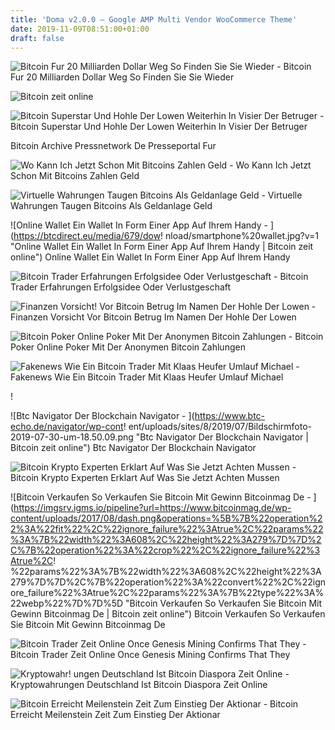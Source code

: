 ```yaml
---
title: 'Doma v2.0.0 – Google AMP Multi Vendor WooCommerce Theme'
date: 2019-11-09T08:51:00+01:00
draft: false
---
```


![Bitcoin Fur 20 Milliarden Dollar Weg So Finden Sie Sie Wieder - ](https://cdn1.manager-magazin.de/images/image-1247030-mmo_panoV9-fdlu-1247030.jpg "Bitcoin Fur 20 Milliarden Dollar Weg So Finden Sie Sie Wieder | Bitcoin zeit online") Bitcoin Fur 20 Milliarden Dollar Weg So Finden Sie Sie Wieder

![Bitcoin zeit online](https://img.zeit.de/wirtschaft/2017-12/kryptowaehrungen-bitcoin-boerse/wide__820x461__desktop "Bitcoin zeit online") 

![Bitcoin Superstar Und Hohle Der Lowen Weiterhin In Visier Der Betruger - ](https://coincierge.de/wp-content/uploads/2019/04/zeit-logo-fake.jpg "Bitcoin Superstar Und Hohle Der Lowen Weiterhin In Visier Der Betruger | Bitcoin zeit online") Bitcoin Superstar Und Hohle Der Lowen Weiterhin In Visier Der Betruger

Bitcoin Archive Pressnetwork De Presseportal Fur

![Wo Kann Ich Jetzt Schon Mit Bitcoins Zahlen Geld - ](https://www.merkur.de/bilder/2017/10/16/8777577/333135527-bitcoin-zahlen-RP093YD1SNG.jpg "Wo Kann Ich Jetzt Schon Mit Bitcoins Zahlen Geld | Bitcoin zeit online") Wo Kann Ich Jetzt Schon Mit Bitcoins Zahlen Geld

![Virtuelle Wahrungen Taugen Bitcoins Als Geldanlage Geld - ](https://www.fr.de/bilder/2017/11/22/11012302/2078072380-1025920-0a7.jpg "Virtuelle Wahrungen Taugen Bitcoins Als Geldanlage Geld | Bitcoin zeit online") Virtuelle Wahrungen Taugen Bitcoins Als Geldanlage Geld

 ![Online Wallet Ein Wallet In Form Einer App Auf Ihrem Handy - ](https://btcdirect.eu/media/679/dow!   nload/smartphone%20wallet.jpg?v=1 "Online Wallet Ein Wallet In Form Einer App Auf Ihrem Handy | Bitcoin zeit online") Online Wallet Ein Wallet In Form Einer App Auf Ihrem Handy

![Bitcoin Trader Erfahrungen Erfolgsidee Oder Verlustgeschaft - ](https://kanzlei-herfurtner.de/Wordpress/wp-content/uploads/bitcoin-trader.jpg "Bitcoin Trader Erfahrungen Erfolgsidee Oder Verlustgeschaft | Bitcoin zeit online") Bitcoin Trader Erfahrungen Erfolgsidee Oder Verlustgeschaft

![Finanzen Vorsicht!    Vor Bitcoin Betrug Im Namen Der Hohle Der Lowen - ](https://www.wn.de/var/storage/images/wn/startseite/freizeit/ratgeber/finanzen/3709400-finanzen-vorsicht-vor-bitcoin-betrug-im-namen-der-hoehle-der-loewen/104829655-1-ger-DE/Finanzen-Vorsicht-vor-Bitcoin-Betrug-im-Namen-der-Hoehle-der-Loewen_image_1024_width.jpg "Finanzen Vorsicht Vor Bitcoin Betrug Im Namen Der Hohle Der Lowen | Bitcoin zeit online") Finanzen Vorsicht Vor Bitcoin Betrug Im Namen Der Hohle Der Lowen

![Bitcoin Poker Online Poker Mit Der Anonymen Bitcoin Zahlungen - ](https://edge.pokerzeit.com/assets/Uploads/Bitcoin_Chart.png?t=1562077956 "Bitcoin Poker Online Poker Mit Der Anonymen Bitcoin Zahlungen | Bitcoin zeit online") Bitcoin Poker Online Poker Mit Der Anonymen Bitcoin Zahlungen

![Fakenews Wie Ein Bitcoin Trader Mit Klaas Heufer Umlauf Michael - ](https://www.flurfunk-dresden.de/wp-content/uploads/2019/04/Bildschirmfoto-2019-04-11-um-09.58.58.jpg "Fakenews Wie Ein Bitcoin Trader Mit Klaas Heufer Umlauf Michael | Bitcoin zeit online") Fakenews Wie Ein Bitcoin Trader Mit Klaas Heufer Umlauf Michael

!

![Btc Navigator Der Blockchain Navigator - ](https://www.btc-echo.de/navigator/wp-cont!   ent/uploads/sites/8/2019/07/Bildschirmfoto-2019-07-30-um-18.50.09.png "Btc Navigator Der Blockchain Navigator | Bitcoin zeit online") Btc Navigator Der Blockchain Navigator

![Bitcoin Krypto Experten Erklart Auf Was Sie Jetzt Achten Mussen - ](https://p5.focus.de/img/fotos/origs10773761/4188107964-w630-h433-o-q75-p5/bitcoin2-fin.jpg "Bitcoin Krypto Experten Erklart Auf Was Sie Jetzt Achten Mussen | Bitcoin zeit online") Bitcoin Krypto Experten Erklart Auf Was Sie Jetzt Achten Mussen

![Bitcoin Verkaufen So Verkaufen Sie Bitcoin Mit Gewinn Bitcoinmag De - ](https://imgsrv.igms.io/pipeline?url=https://www.bitcoinmag.de/wp-content/uploads/2017/08/dash.png&operations=%5B%7B%22operation%22%3A%22fit%22%2C%22ignore_failure%22%3Atrue%2C%22params%22%3A%7B%22width%22%3A608%2C%22height%22%3A279%7D%7D%2C%7B%22operation%22%3A%22crop%22%2C%22ignore_failure%22%3Atrue%2C!   %22params%22%3A%7B%22width%22%3A608%2C%22height%22%3A279%7D%7D%2C%7B%22operation%22%3A%22convert%22%2C%22ignore_failure%22%3Atrue%2C%22params%22%3A%7B%22type%22%3A%22webp%22%7D%7D%5D "Bitcoin Verkaufen So Verkaufen Sie Bitcoin Mit Gewinn Bitcoinmag De | Bitcoin zeit online") Bitcoin Verkaufen So Verkaufen Sie Bitcoin Mit Gewinn Bitcoinmag De

![Bitcoin Trader Zeit Online Once Genesis Mining Confirms That They - ](http://zeolife.it/img/2b04d1e38a0264a62fd30d236d8c429a.jpg "Bitcoin Trader Zeit Online Once Genesis Mining Confirms That They | Bitcoin zeit online") Bitcoin Trader Zeit Online Once Genesis Mining Confirms That They

![Kryptowahr!   ungen Deutschland Ist Bitcoin Diaspora Zeit Online - ](https://img.zeit.de/wirtschaft/2017-12/kryptowaehrungen-bitcoin-boerse/wide__820x461__desktop "Kryptowah!   rungen Deutschland Ist Bitcoin Diaspora Zeit Online | Bitcoin zeit online") Kryptowahrungen Deutschland Ist Bitcoin Diaspora Zeit Online

![Bitcoin Erreicht Meilenstein Zeit Zum Einstieg Der Aktionar - ](https://images.boersenmedien.com/images/b94a0b70-6fbf-4935-bcb1-118a62e3eb6a.png?w=1000 "Bitcoin Erreicht Meilenstein Zeit Zum Einstieg Der Aktionar | Bitcoin zeit online") Bitcoin Erreicht Meilenstein Zeit Zum Einstieg Der Aktionar